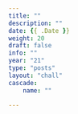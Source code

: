 ```yaml
---
title: ""
description: ""
date: {{ .Date }}
weight: 20
draft: false
info: ""
year: "21"
type: "posts"
layout: "chall"
cascade:
    name: ""

---
```

